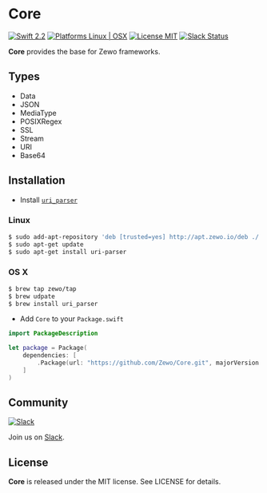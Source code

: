 Core
====

[![Swift 2.2](https://img.shields.io/badge/Swift-2.2-orange.svg?style=flat)](https://developer.apple.com/swift/)
[![Platforms Linux | OSX](https://img.shields.io/badge/Platforms-Linux%20%7C%20OS%20X-lightgray.svg?style=flat)](https://developer.apple.com/swift/)
[![License MIT](https://img.shields.io/badge/License-MIT-blue.svg?style=flat)](https://tldrlegal.com/license/mit-license)
[![Slack Status](https://zewo-slackin.herokuapp.com/badge.svg)](http://slack.zewo.io)

**Core** provides the base for Zewo frameworks.

## Types

- Data
- JSON
- MediaType
- POSIXRegex
- SSL
- Stream
- URI
- Base64

## Installation

- Install [`uri_parser`](https://github.com/Zewo/uri_parser)

### Linux

```bash
$ sudo add-apt-repository 'deb [trusted=yes] http://apt.zewo.io/deb ./'
$ sudo apt-get update
$ sudo apt-get install uri-parser
```

### OS X

```bash
$ brew tap zewo/tap
$ brew udpate
$ brew install uri_parser
```

- Add `Core` to your `Package.swift`

```swift
import PackageDescription

let package = Package(
	dependencies: [
		.Package(url: "https://github.com/Zewo/Core.git", majorVersion: 0, minor: 1)
	]
)
```

## Community

[![Slack](http://s13.postimg.org/ybwy92ktf/Slack.png)](https://zewo-slackin.herokuapp.com)

Join us on [Slack](https://zewo-slackin.herokuapp.com).

License
-------

**Core** is released under the MIT license. See LICENSE for details.
